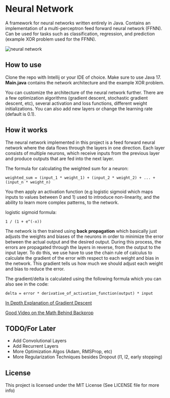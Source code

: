 # Neural Network

A framework for neural networks written entirely in Java. Contains an implementation of a multi-perceptron feed forward neural network (FFNN). Can be used for tasks such as classification, regression, and prediction (example XOR problem used for the FFNN).

![neural network](https://user-images.githubusercontent.com/66517997/230747863-c275fc71-dff6-4069-8d75-b81e76491d79.png)

## How to use ##
Clone the repo with Intellij or your IDE of choice. Make sure to use Java 17. **Main.java** contains the network architecture and the example XOR problem.

You can customize the architecture of the neural network further. There are a few optimization algorithms (gradient descent, stochastic gradient descent, etc), several activation and loss functions, different weight initializations. You can also add new layers or change the learning rate (default is 0.1).

## How it works ##
The neural network implemented in this project is a feed forward neural network where the data flows through the layers in one direction. Each layer consists of multiple neurons, which receive inputs from the previous layer and produce outputs that are fed into the next layer. 

The formula for calculating the weighted sum for a neuron:

`weighted_sum = (input_1 * weight_1) + (input_2 * weight_2) + ... + (input_n * weight_n)`

You then apply an activation function (e.g logistic sigmoid which maps inputs to values between 0 and 1) used to introduce non-linearity, and the ability to learn more complex patterns, to the network.

logistic sigmoid formula:

`1 / (1 + e^(-x))`

The network is then trained using **back propagation** which basically just adjusts the weights and biases of the neurons in order to minimize the error between the actual output and the desired output. During this process, the errors are propagated through the layers in reverse, from the output to the input layer. To do this, we use have to use the chain rule of calculus to calculate the gradient of the error with respect to each weight and bias in the network. This gradient tells us how much we should adjust each weight and bias to reduce the error.

The gradient/delta is calculated using the following formula which you can also see in the code:

`delta = error * derivative_of_activation_function(output) * input`

[In Depth Explanation of Gradient Descent](https://towardsdatascience.com/linear-regression-using-gradient-descent-97a6c8700931)

[Good Video on the Math Behind Backprop](https://www.youtube.com/watch?v=tIeHLnjs5U8)

## TODO/For Later
- Add Convolutional Layers
- Add Recurrent Layers
- More Optimization Algos (Adam, RMSProp, etc)
- More Regularization Techniques besides Dropout (l1, l2, early stopping)

## License
This project is licensed under the MIT License (See LICENSE file for more info)
